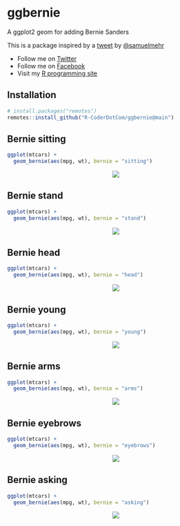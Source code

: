 # ggbernie
A ggplot2 geom for adding Bernie Sanders

This is a package inspired by a [tweet](https://twitter.com/samuelmehr/status/1352348108013895693) by [@samuelmehr](https://twitter.com/samuelmehr)

+ Follow me on [Twitter](https://twitter.com/RCoderWeb)
+ Follow me on [Facebook](https://www.facebook.com/RCODERweb)
+ Visit my [R programming site](https://r-coder.com/)


## Installation
```r
# install.packages("remotes")
remotes::install_github("R-CoderDotCom/ggbernie@main")
```

## Bernie sitting
```r
ggplot(mtcars) +
  geom_bernie(aes(mpg, wt), bernie = "sitting")
```
<p align="center">
 <img src="https://user-images.githubusercontent.com/67192157/105496237-80897b00-5cbd-11eb-996a-b77e89011b31.png">
</p>


## Bernie stand

```r
ggplot(mtcars) +
  geom_bernie(aes(mpg, wt), bernie = "stand")
```

<p align="center">
 <img src="https://user-images.githubusercontent.com/67192157/105496133-5cc63500-5cbd-11eb-8343-aae625f2ca21.png">
</p>



## Bernie head

```r
ggplot(mtcars) +
  geom_bernie(aes(mpg, wt), bernie = "head")
```

<p align="center">
 <img src="https://user-images.githubusercontent.com/67192157/105522490-9d35ab00-5cdd-11eb-94a5-6cfc48e5ed04.png">
</p>


## Bernie young

```r
ggplot(mtcars) +
  geom_bernie(aes(mpg, wt), bernie = "young")
```

<p align="center">
 <img src="https://user-images.githubusercontent.com/67192157/105522466-9149e900-5cdd-11eb-9661-5faa3fcf810b.png">
</p>


## Bernie arms

```r
ggplot(mtcars) +
  geom_bernie(aes(mpg, wt), bernie = "arms")
```

<p align="center">
 <img src="https://user-images.githubusercontent.com/67192157/105522421-8000dc80-5cdd-11eb-83b9-6c5c38627ae2.png">
</p>


## Bernie eyebrows

```r
ggplot(mtcars) +
  geom_bernie(aes(mpg, wt), bernie = "eyebrows")
```

<p align="center">
 <img src="https://user-images.githubusercontent.com/67192157/105522372-711a2a00-5cdd-11eb-9b15-c490bbf1f5ad.png">
</p>


## Bernie asking

```r
ggplot(mtcars) +
  geom_bernie(aes(mpg, wt), bernie = "asking")
```

<p align="center">
 <img src="https://user-images.githubusercontent.com/67192157/105522716-dec65600-5cdd-11eb-844f-62b530bdd8ea.png">
</p>

